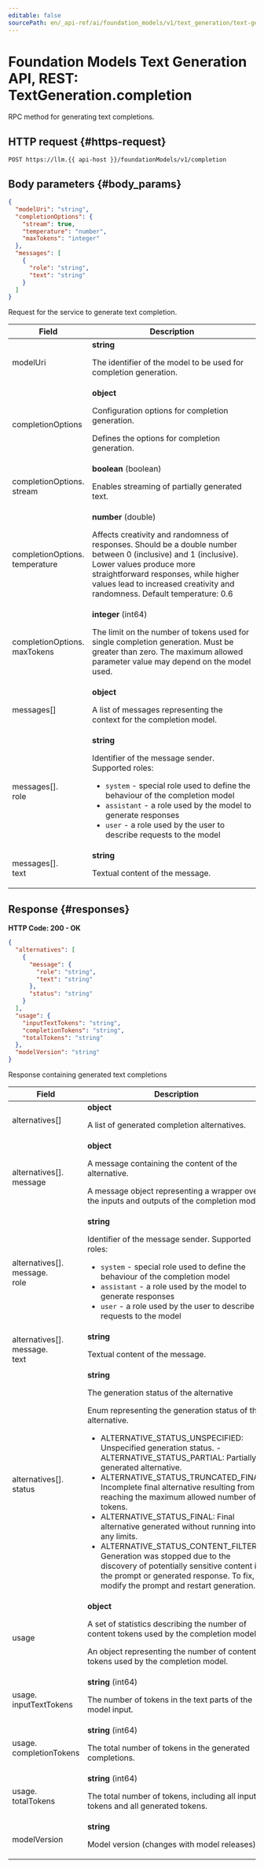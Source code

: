 ```yaml
---
editable: false
sourcePath: en/_api-ref/ai/foundation_models/v1/text_generation/text-generation/api-ref/TextGeneration/completion.md
---
```


# Foundation Models Text Generation API, REST: TextGeneration.completion
RPC method for generating text completions.
 

 
## HTTP request {#https-request}
```
POST https://llm.{{ api-host }}/foundationModels/v1/completion
```
 
## Body parameters {#body_params}
 
```json 
{
  "modelUri": "string",
  "completionOptions": {
    "stream": true,
    "temperature": "number",
    "maxTokens": "integer"
  },
  "messages": [
    {
      "role": "string",
      "text": "string"
    }
  ]
}
```
Request for the service to generate text completion.
 
Field | Description
--- | ---
modelUri | **string**<br><p>The identifier of the model to be used for completion generation.</p> 
completionOptions | **object**<br><p>Configuration options for completion generation.</p> <p>Defines the options for completion generation.</p> 
completionOptions.<br>stream | **boolean** (boolean)<br><p>Enables streaming of partially generated text.</p> 
completionOptions.<br>temperature | **number** (double)<br><p>Affects creativity and randomness of responses. Should be a double number between 0 (inclusive) and 1 (inclusive). Lower values produce more straightforward responses, while higher values lead to increased creativity and randomness. Default temperature: 0.6</p> 
completionOptions.<br>maxTokens | **integer** (int64)<br><p>The limit on the number of tokens used for single completion generation. Must be greater than zero. The maximum allowed parameter value may depend on the model used.</p> 
messages[] | **object**<br><p>A list of messages representing the context for the completion model.</p> 
messages[].<br>role | **string**<br><p>Identifier of the message sender. Supported roles:</p> <ul> <li>``system`` - special role used to define the behaviour of the completion model</li> <li>``assistant`` - a role used by the model to generate responses</li> <li>``user`` - a role used by the user to describe requests to the model</li> </ul> 
messages[].<br>text | **string**<br><p>Textual content of the message.</p> 
 
## Response {#responses}
**HTTP Code: 200 - OK**

```json 
{
  "alternatives": [
    {
      "message": {
        "role": "string",
        "text": "string"
      },
      "status": "string"
    }
  ],
  "usage": {
    "inputTextTokens": "string",
    "completionTokens": "string",
    "totalTokens": "string"
  },
  "modelVersion": "string"
}
```
Response containing generated text completions
 
Field | Description
--- | ---
alternatives[] | **object**<br><p>A list of generated completion alternatives.</p> 
alternatives[].<br>message | **object**<br><p>A message containing the content of the alternative.</p> <p>A message object representing a wrapper over the inputs and outputs of the completion model.</p> 
alternatives[].<br>message.<br>role | **string**<br><p>Identifier of the message sender. Supported roles:</p> <ul> <li>``system`` - special role used to define the behaviour of the completion model</li> <li>``assistant`` - a role used by the model to generate responses</li> <li>``user`` - a role used by the user to describe requests to the model</li> </ul> 
alternatives[].<br>message.<br>text | **string**<br><p>Textual content of the message.</p> 
alternatives[].<br>status | **string**<br><p>The generation status of the alternative</p> <p>Enum representing the generation status of the alternative.</p> <ul> <li>ALTERNATIVE_STATUS_UNSPECIFIED: Unspecified generation status. - ALTERNATIVE_STATUS_PARTIAL: Partially generated alternative.</li> <li>ALTERNATIVE_STATUS_TRUNCATED_FINAL: Incomplete final alternative resulting from reaching the maximum allowed number of tokens.</li> <li>ALTERNATIVE_STATUS_FINAL: Final alternative generated without running into any limits.</li> <li>ALTERNATIVE_STATUS_CONTENT_FILTER: Generation was stopped due to the discovery of potentially sensitive content in the prompt or generated response. To fix, modify the prompt and restart generation.</li> </ul> 
usage | **object**<br><p>A set of statistics describing the number of content tokens used by the completion model.</p> <p>An object representing the number of content tokens used by the completion model.</p> 
usage.<br>inputTextTokens | **string** (int64)<br><p>The number of tokens in the text parts of the model input.</p> 
usage.<br>completionTokens | **string** (int64)<br><p>The total number of tokens in the generated completions.</p> 
usage.<br>totalTokens | **string** (int64)<br><p>The total number of tokens, including all input tokens and all generated tokens.</p> 
modelVersion | **string**<br><p>Model version (changes with model releases).</p> 